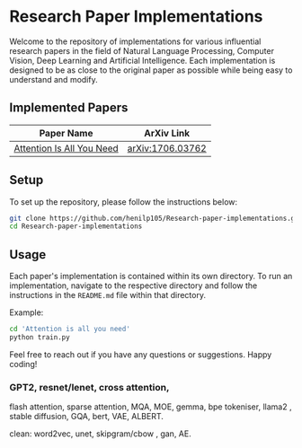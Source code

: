 # Research Paper Implementations

Welcome to the repository of implementations for various influential research papers in the field of Natural Language Processing, Computer Vision, Deep Learning and Artificial Intelligence. Each implementation is designed to be as close to the original paper as possible while being easy to understand and modify.

## Implemented Papers

| Paper Name | ArXiv Link |
|------------|------------|
| [Attention Is All You Need](./Attention%20is%20all%20you%20need) | [arXiv:1706.03762](https://arxiv.org/abs/1706.03762) |

## Setup

To set up the repository, please follow the instructions below:

```bash
git clone https://github.com/henilp105/Research-paper-implementations.git
cd Research-paper-implementations
```

## Usage

Each paper's implementation is contained within its own directory. To run an implementation, navigate to the respective directory and follow the instructions in the `README.md` file within that directory. 

Example:
```bash
cd 'Attention is all you need'
python train.py
```

Feel free to reach out if you have any questions or suggestions. Happy coding!



### GPT2, resnet/lenet, cross attention, 
flash attention, sparse attention, MQA, MOE, 
gemma, bpe tokeniser, llama2 , stable diffusion, 
GQA, bert, VAE, ALBERT.

clean:
word2vec, unet, skipgram/cbow , gan, AE.
